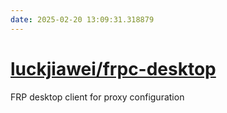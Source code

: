 ```yaml
---
date: 2025-02-20 13:09:31.318879
---
```


# [luckjiawei/frpc-desktop](https://github.com/luckjiawei/frpc-desktop)

FRP desktop client for proxy configuration